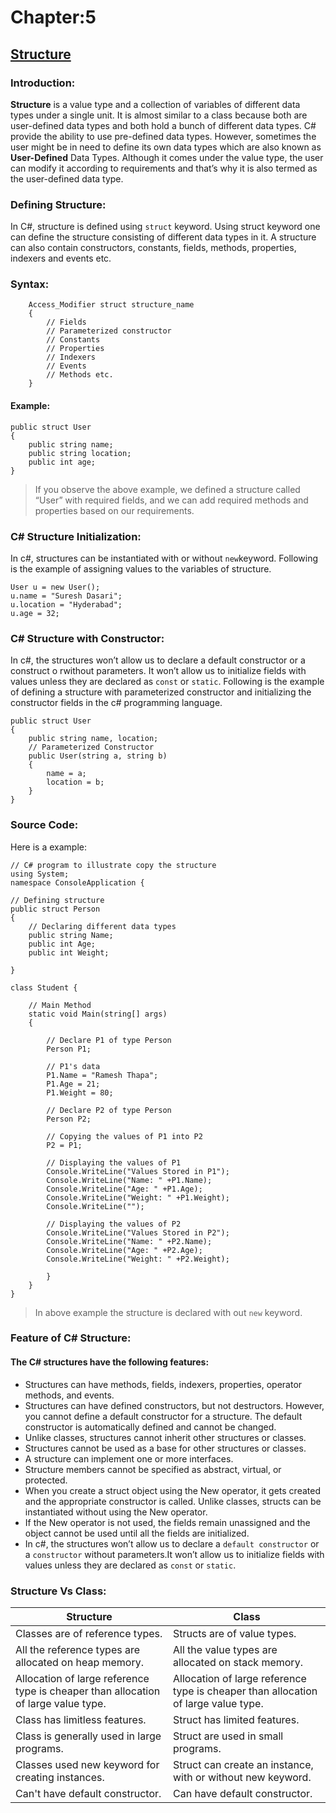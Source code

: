 # Chapter:5

## <ins>Structure</ins>

### Introduction:
**Structure** is a value type and a collection of variables of different data types under a single unit. It is almost similar to a class because both are user-defined data types and both hold a bunch of different data types.
C# provide the ability to use pre-defined data types. However, sometimes the user might be in need to define its own data types which are also known as **User-Defined** Data Types. 
Although it comes under the value type, the user can modify it according to requirements and that’s why it is also termed as the user-defined data type.

### Defining Structure:
In C#, structure is defined using `struct` keyword. Using struct keyword one can define the structure consisting of different data types in it. 
A structure can also contain constructors, constants, fields, methods, properties, indexers and events etc. 

### Syntax:
```
    Access_Modifier struct structure_name
    {
        // Fields
        // Parameterized constructor
        // Constants
        // Properties
        // Indexers
        // Events
        // Methods etc.
    } 
```
#### Example:
```
public struct User
{
    public string name;
    public string location;
    public int age;
} 
```
> If you observe the above example, we defined a structure called “User” with required fields, and we can add required methods and properties based on our requirements.

### C# Structure Initialization:
In c#, structures can be instantiated with or without ```new```keyword. Following is the example of assigning values to the variables of structure.
```
User u = new User();
u.name = "Suresh Dasari";
u.location = "Hyderabad";
u.age = 32; 
```
### C# Structure with Constructor:
In c#, the structures won’t allow us to declare a default constructor or a construct o rwithout parameters. It won’t allow us to initialize fields with values unless they are declared as ```const``` or ```static```.
Following is the example of defining a structure with parameterized constructor and initializing the constructor fields in the c# programming language.
```
public struct User
{
    public string name, location;
    // Parameterized Constructor
    public User(string a, string b)
    {
        name = a;
        location = b;
    }
} 
```
### Source Code:
Here is a example:
```
// C# program to illustrate copy the structure
using System;
namespace ConsoleApplication {

// Defining structure
public struct Person
{
	// Declaring different data types
	public string Name;
	public int Age;
	public int Weight;

}

class Student {
	
	// Main Method
	static void Main(string[] args)
	{

		// Declare P1 of type Person
		Person P1;

		// P1's data
		P1.Name = "Ramesh Thapa";
		P1.Age = 21;
		P1.Weight = 80;
		
		// Declare P2 of type Person
		Person P2;
		
		// Copying the values of P1 into P2
		P2 = P1;

		// Displaying the values of P1
		Console.WriteLine("Values Stored in P1");
		Console.WriteLine("Name: " +P1.Name);
		Console.WriteLine("Age: " +P1.Age);
		Console.WriteLine("Weight: " +P1.Weight);
		Console.WriteLine("");
		
		// Displaying the values of P2
		Console.WriteLine("Values Stored in P2");
		Console.WriteLine("Name: " +P2.Name);
		Console.WriteLine("Age: " +P2.Age);
		Console.WriteLine("Weight: " +P2.Weight);
							
	    }
    }
}

```
> In above example the structure is declared with out ``` new ``` keyword.

### Feature of C# Structure:
#### The C# structures have the following features:
- Structures can have methods, fields, indexers, properties, operator methods, and events.
- Structures can have defined constructors, but not destructors. However, you cannot define a default constructor for a structure. The default constructor is automatically defined and cannot be changed.
- Unlike classes, structures cannot inherit other structures or classes.
- Structures cannot be used as a base for other structures or classes.
- A structure can implement one or more interfaces.
- Structure members cannot be specified as abstract, virtual, or protected.
- When you create a struct object using the New operator, it gets created and the appropriate constructor is called. Unlike classes, structs can be instantiated without using the New operator.
- If the New operator is not used, the fields remain unassigned and the object cannot be used until all the fields are initialized.
- In c#, the structures won’t allow us to declare a ```default constructor``` or a ```constructor``` without parameters.It won’t allow us to initialize fields with values unless they are declared as ```const``` or ```static```.

### Structure Vs Class:
| Structure                                                                          | Class                                                                              |
|------------------------------------------------------------------------------------|------------------------------------------------------------------------------------|
| Classes are of reference types.                                                    | Structs are of value types.                                                        |
| All the reference types are allocated on heap memory.                              | All the value types are allocated on stack memory.                                 |
| Allocation of large reference type is cheaper than allocation of large value type. | Allocation of large reference type is cheaper than allocation of large value type. |
| Class has limitless features.                                                      | Struct has limited features.                                                       |
| Class is generally used in large programs.                                         | Struct are used in small programs.                                                 |
| Classes used new keyword for creating instances.                                   | Struct can create an instance, with or without new keyword.                        |
| Can't have default constructor.                                                    | Can have default constructor.                                                      |
